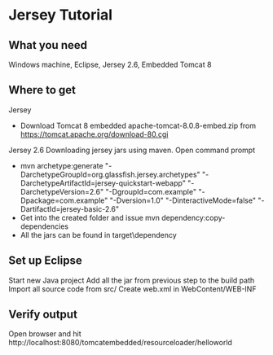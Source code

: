 Jersey Tutorial
===============
What you need
-------------
Windows machine, Eclipse, Jersey 2.6, Embedded Tomcat 8

Where to get
------------
Jersey

- Download Tomcat 8 embedded apache-tomcat-8.0.8-embed.zip from https://tomcat.apache.org/download-80.cgi

Jersey 2.6
Downloading jersey jars using maven. Open command prompt
- mvn archetype:generate "-DarchetypeGroupId=org.glassfish.jersey.archetypes"  "-DarchetypeArtifactId=jersey-quickstart-webapp" "-DarchetypeVersion=2.6" "-DgroupId=com.example" "-Dpackage=com.example" "-Dversion=1.0" "-DinteractiveMode=false" "-DartifactId=jersey-basic-2.6"
- Get into the created folder and issue mvn dependency:copy-dependencies
- All the jars can be found in target\dependency

Set up Eclipse
--------------
Start new Java project
Add all the jar from previous step to the build path
Import all source code from src/
Create web.xml in WebContent/WEB-INF

Verify output
-------------
Open browser and hit http://localhost:8080/tomcatembedded/resourceloader/helloworld